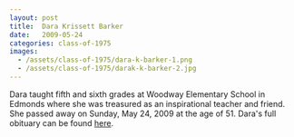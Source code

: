 ```yaml
---
layout: post
title:  Dara Krissett Barker
date:   2009-05-24
categories: class-of-1975
images:
  - /assets/class-of-1975/dara-k-barker-1.png
  - /assets/class-of-1975/darak-k-barker-2.jpg
---
```

Dara taught fifth and sixth grades at Woodway Elementary School in Edmonds where she was treasured as an inspirational teacher and friend. She passed away on Sunday, May 24, 2009 at the age of 51.  Dara's full obituary can be found [here](http://tinyurl.com/pj8sf38).
